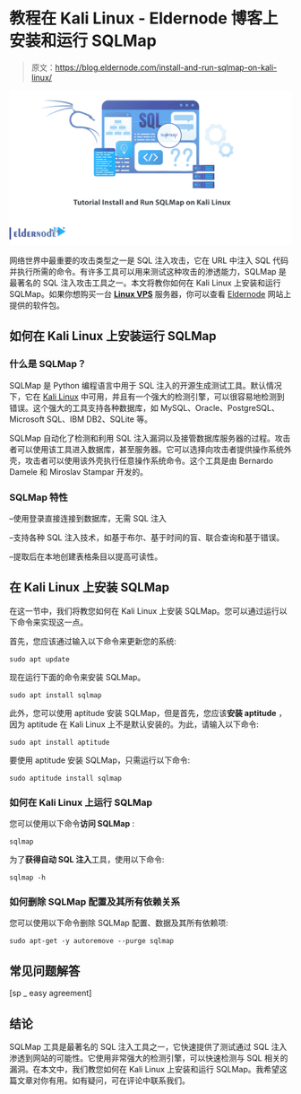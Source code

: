 # 教程在 Kali Linux - Eldernode 博客上安装和运行 SQLMap

> 原文：<https://blog.eldernode.com/install-and-run-sqlmap-on-kali-linux/>

![Tutorial Install and Run SQLMap on Kali Linux](img/114528df8217c0e3fe4b0f5e811b024b.png)

网络世界中最重要的攻击类型之一是 SQL 注入攻击，它在 URL 中注入 SQL 代码并执行所需的命令。有许多工具可以用来测试这种攻击的渗透能力，SQLMap 是最著名的 SQL 注入攻击工具之一。本文将教你如何在 Kali Linux 上安装和运行 SQLMap。如果你想购买一台 **[Linux VPS](https://eldernode.com/linux-vps/)** 服务器，你可以查看 [Eldernode](https://eldernode.com/) 网站上提供的软件包。

## **如何在 Kali Linux 上安装运行 SQLMap**

### **什么是 SQLMap？**

SQLMap 是 Python 编程语言中用于 SQL 注入的开源生成测试工具。默认情况下，它在 [Kali Linux](https://blog.eldernode.com/tag/kali-linux/) 中可用，并且有一个强大的检测引擎，可以很容易地检测到错误。这个强大的工具支持各种数据库，如 MySQL、Oracle、PostgreSQL、Microsoft SQL、IBM DB2、SQLite 等。

SQLMap 自动化了检测和利用 SQL 注入漏洞以及接管数据库服务器的过程。攻击者可以使用该工具进入数据库，甚至服务器。它可以选择向攻击者提供操作系统外壳，攻击者可以使用该外壳执行任意操作系统命令。这个工具是由 Bernardo Damele 和 Miroslav Stampar 开发的。

### **SQLMap 特性**

–使用登录直接连接到数据库，无需 SQL 注入

–支持各种 SQL 注入技术，如基于布尔、基于时间的盲、联合查询和基于错误。

–提取后在本地创建表格条目以提高可读性。

## **在 Kali Linux 上安装 SQLMap**

在这一节中，我们将教您如何在 Kali Linux 上安装 SQLMap。您可以通过运行以下命令来实现这一点。

首先，您应该通过输入以下命令来更新您的系统:

```
sudo apt update
```

现在运行下面的命令来安装 SQLMap。

```
sudo apt install sqlmap
```

此外，您可以使用 aptitude 安装 SQLMap，但是首先，您应该**安装 aptitude** ，因为 aptitude 在 Kali Linux 上不是默认安装的。为此，请输入以下命令:

```
sudo apt install aptitude
```

要使用 aptitude 安装 SQLMap，只需运行以下命令:

```
sudo aptitude install sqlmap
```

### **如何在 Kali Linux 上运行 SQLMap**

您可以使用以下命令**访问 SQLMap** :

```
sqlmap
```

为了**获得自动 SQL 注入**工具，使用以下命令:

```
sqlmap -h
```

### **如何删除 SQLMap 配置及其所有依赖关系**

您可以使用以下命令删除 SQLMap 配置、数据及其所有依赖项:

```
sudo apt-get -y autoremove --purge sqlmap
```

## 常见问题解答

[sp _ easy agreement]

## 结论

SQLMap 工具是最著名的 SQL 注入工具之一，它快速提供了测试通过 SQL 注入渗透到网站的可能性。它使用非常强大的检测引擎，可以快速检测与 SQL 相关的漏洞。在本文中，我们教您如何在 Kali Linux 上安装和运行 SQLMap。我希望这篇文章对你有用。如有疑问，可在评论中联系我们。